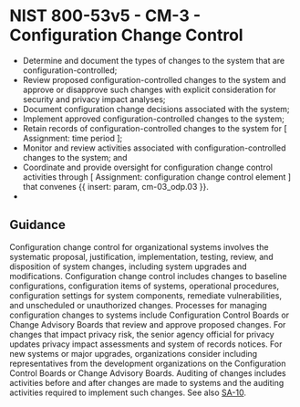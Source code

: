# NIST 800-53v5 - CM-3 - Configuration Change Control
- Determine and document the types of changes to the system that are configuration-controlled;
- Review proposed configuration-controlled changes to the system and approve or disapprove such changes with explicit consideration for security and privacy impact analyses;
- Document configuration change decisions associated with the system;
- Implement approved configuration-controlled changes to the system;
- Retain records of configuration-controlled changes to the system for \[ Assignment: time period \];
- Monitor and review activities associated with configuration-controlled changes to the system; and
- Coordinate and provide oversight for configuration change control activities through \[ Assignment: configuration change control element \] that convenes {{ insert: param, cm-03_odp.03 }}.
- 
## Guidance
Configuration change control for organizational systems involves the systematic proposal, justification, implementation, testing, review, and disposition of system changes, including system upgrades and modifications. Configuration change control includes changes to baseline configurations, configuration items of systems, operational procedures, configuration settings for system components, remediate vulnerabilities, and unscheduled or unauthorized changes. Processes for managing configuration changes to systems include Configuration Control Boards or Change Advisory Boards that review and approve proposed changes. For changes that impact privacy risk, the senior agency official for privacy updates privacy impact assessments and system of records notices. For new systems or major upgrades, organizations consider including representatives from the development organizations on the Configuration Control Boards or Change Advisory Boards. Auditing of changes includes activities before and after changes are made to systems and the auditing activities required to implement such changes. See also [SA-10](#sa-10).